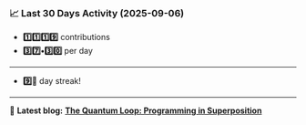 <!--START_STATS-->
### 📈 Last 30 Days Activity (2025-09-06)  
- **1️⃣1️⃣1️⃣9️⃣** contributions  
- **3️⃣7️⃣•3️⃣0️⃣** per day
---
- **9️⃣🎱** day streak!
---
📝 **Latest blog:** [**The Quantum Loop: Programming in Superposition**](https://andriak.com/blog/quantum-loop)
<!--END_STATS-->
